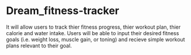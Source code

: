 # Dream_fitness-tracker
It will allow users to track thier fitness progress, thier workout plan, thier calorie and water intake. 
Users will be able to input their desired fitness goals (i.e. weight loss, muscle gain, or toning) and recieve simple workout plans relevant to their goal.
